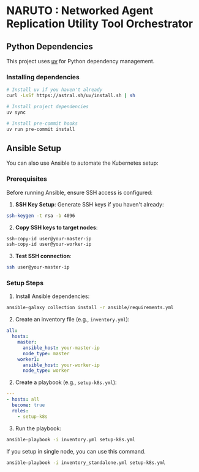 # NARUTO : Networked Agent Replication Utility Tool Orchestrator

## Python Dependencies

This project uses [uv](https://github.com/astral-sh/uv) for Python dependency management.

### Installing dependencies

```bash
# Install uv if you haven't already
curl -LsSf https://astral.sh/uv/install.sh | sh

# Install project dependencies
uv sync

# Install pre-commit hooks
uv run pre-commit install
```

## Ansible Setup

You can also use Ansible to automate the Kubernetes setup:

### Prerequisites

Before running Ansible, ensure SSH access is configured:

1. **SSH Key Setup**: Generate SSH keys if you haven't already:
```bash
ssh-keygen -t rsa -b 4096
```

2. **Copy SSH keys to target nodes**:
```bash
ssh-copy-id user@your-master-ip
ssh-copy-id user@your-worker-ip
```

3. **Test SSH connection**:
```bash
ssh user@your-master-ip
```

### Setup Steps

1. Install Ansible dependencies:
```bash
ansible-galaxy collection install -r ansible/requirements.yml
```

2. Create an inventory file (e.g., `inventory.yml`):
```yaml
all:
  hosts:
    master:
      ansible_host: your-master-ip
      node_type: master
    worker1:
      ansible_host: your-worker-ip
      node_type: worker
```

2. Create a playbook (e.g., `setup-k8s.yml`):
```yaml
---
- hosts: all
  become: true
  roles:
    - setup-k8s
```

3. Run the playbook:
```bash
ansible-playbook -i inventory.yml setup-k8s.yml
```

If you setup in single node, you can use this command.

```bash
ansible-playbook -i inventory_standalone.yml setup-k8s.yml
```
